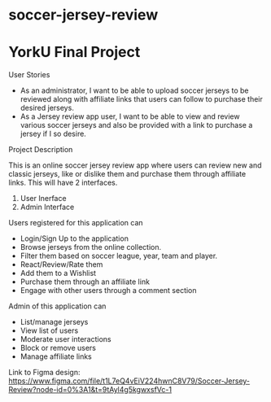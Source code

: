 # soccer-jersey-review
# YorkU Final Project

User Stories
* As an administrator, I want to be able to upload soccer jerseys to be reviewed along with affiliate links that users can follow to purchase their desired jerseys. 
* As a Jersey review app user, I want to be able to view and review various soccer jerseys and also be provided with a link to purchase a jersey if I so desire.


Project Description

This is an online soccer jersey review app where users can review new and classic jerseys, like or dislike them and purchase them through affiliate links. This will have 2 interfaces.

1.	User Inerface
2.	Admin Interface

Users registered for this application can
*	Login/Sign Up to the application
*	Browse jerseys from the online collection.
*	Filter them based on soccer league, year, team and player.
*	React/Review/Rate them
*	Add them to a Wishlist
*	Purchase them through an affiliate link
*	Engage with other users through a comment section

Admin of this application can
*	List/manage jerseys
*	View list of users
*	Moderate user interactions
*	Block or remove users
*	Manage affiliate links 

Link to Figma design: <https://www.figma.com/file/t1L7eQ4vEiV224hwnC8V79/Soccer-Jersey-Review?node-id=0%3A1&t=9tAyl4g5kgwxsfVc-1>
